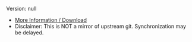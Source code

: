[//]: # (do not edit me; start)

Version: null

[//]: # (do not edit me; end)

- [More Information / Download](../../subfiles/about.ismm.md)
- Disclaimer: This is NOT a mirror of upstream git. Synchronization may be delayed.